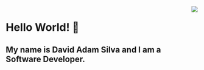 <img align="right" src="https://visitor-badge.laobi.icu/badge?page_id=DavidAdam1323.DavidAdam1323" />

# Hello World! 👋
## My name is David Adam Silva and I am a Software Developer.
<!-- <h1 align="center">
  <a href="https://git.io/typing-svg">
    <img src="https://readme-typing-svg.herokuapp.com/?font=Righteous&size=35&center=true&vCenter=true&width=500&height=70&duration=4000&lines=Hello+there!+👋🏼;+I'm+David+Adam.;"/>
  </a>
</h1>
